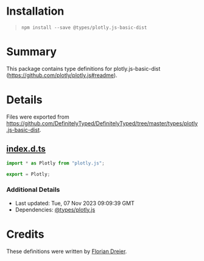 # Installation
> `npm install --save @types/plotly.js-basic-dist`

# Summary
This package contains type definitions for plotly.js-basic-dist (https://github.com/plotly/plotly.js#readme).

# Details
Files were exported from https://github.com/DefinitelyTyped/DefinitelyTyped/tree/master/types/plotly.js-basic-dist.
## [index.d.ts](https://github.com/DefinitelyTyped/DefinitelyTyped/tree/master/types/plotly.js-basic-dist/index.d.ts)
````ts
import * as Plotly from "plotly.js";

export = Plotly;

````

### Additional Details
 * Last updated: Tue, 07 Nov 2023 09:09:39 GMT
 * Dependencies: [@types/plotly.js](https://npmjs.com/package/@types/plotly.js)

# Credits
These definitions were written by [Florian Dreier](https://github.com/DreierF).
